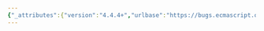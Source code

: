 ```yaml
---
{"_attributes":{"version":"4.4.4+","urlbase":"https://bugs.ecmascript.org/","maintainer":"dherman@mozilla.com"},"bug":{"bug_id":631,"creation_ts":"2012-08-28 13:53:00 -0700","short_desc":"11.5: MultiplicativeOperator","delta_ts":"2014-12-23 20:23:30 -0800","product":"Draft for 6th Edition","component":"editorial issue","version":"Rev 9: July 8, 2012 Draft","rep_platform":"All","op_sys":"All","bug_status":"RESOLVED","resolution":"FIXED","priority":"Normal","bug_severity":"enhancement","everconfirmed":true,"reporter":{"uid":"jmdyck","name":"Michael Dyck"},"assigned_to":{"uid":"allen","name":"Allen Wirfs-Brock"},"long_desc":[{"commentid":1535,"comment_count":0,"who":{"uid":"jmdyck","name":"Michael Dyck"},"bug_when":"2012-08-28 13:53:45 -0700","thetext":"In 11.5 \"Multiplicative Operators\",\nyou could reduce the adhoc-ness of the evaluation rule by introducing:\n\n    MultiplicativeOperator : one of\n       *  /  %\n\nand using it in the production for MultiplicativeExpression."},{"commentid":1545,"comment_count":1,"who":{"uid":"allen","name":"Allen Wirfs-Brock"},"bug_when":"2012-08-30 13:06:37 -0700","thetext":"perhaps.  This is very old material, so it isn't high on the priority list of things to \"fix\". Perhaps, it can be addressed after the ES6 spec is feature complete."},{"commentid":11016,"comment_count":2,"who":{"uid":"allen","name":"Allen Wirfs-Brock"},"bug_when":"2014-12-11 11:56:13 -0800","thetext":"fixed in rev30 editor's draft"},{"commentid":11186,"comment_count":3,"who":{"uid":"allen","name":"Allen Wirfs-Brock"},"bug_when":"2014-12-23 20:23:30 -0800","thetext":"fixed in rev30"}]}}
---
```

